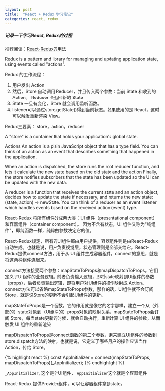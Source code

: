 ```yaml
---
layout: post
title:  "React + Redux 学习笔记"
categories: react, redux
---
```


##### 记录一下学习React, Redux的过程

推荐阅读：[React-Redux的用法](https://www.ruanyifeng.com/blog/2016/09/redux_tutorial_part_three_react-redux.html)

Redux is a pattern and library for managing and updating application state, using events called "actions".

Redux 的工作流程：

1. 用户发出 Action   
2. 然后，Store 自动调用 Reducer，并且传入两个参数：当前 State 和收到的 Action。 Reducer 会返回新的 State
3. State 一旦有变化，Store 就会调用监听函数。   
4. listener可以通过store.getState()得到当前状态。如果使用的是 React，这时可以触发重新渲染 View。


Redux三要素：
store，action，reducer

A "store" is a container that holds your application's global state.


Actions​
An action is a plain JavaScript object that has a type field. You can think of an action as an event that describes something that happened in the application.

When an action is dispatched, the store runs the root reducer function, and lets it calculate the new state based on the old state and the action
Finally, the store notifies subscribers that the state has been updated so the UI can be updated with the new data.

A reducer is a function that receives the current state and an action object, decides how to update the state if necessary, and returns the new state: (state, action) => newState. You can think of a reducer as an event listener which handles events based on the received action (event) type.


React-Redux 将所有组件分成两大类：UI 组件（presentational component）和容器组件（container component）。
因为不含有状态，UI 组件又称为"纯组件"，即纯函数一样，纯粹由参数决定它的值。

React-Redux规定，所有的UI组件都由用户提供，容器组件则是由React-Redux自动生成。也就是说，用户负责视觉层，状态管理则是全部交给它。React-Redux提供connect方法，用于从 UI 组件生成容器组件。connect的意思，就是将这两种组件连起来。

connect方法接受两个参数：mapStateToProps和mapDispatchToProps。它们定义了UI组件的业务逻辑。前者负责输入逻辑，即将state映射到UI组件的参数（props），后者负责输出逻辑，即将用户对UI组件的操作映射成 Action。connect方法可以省略mapStateToProps参数，那样的话，UI组件就不会订阅Store，就是说Store的更新不会引起UI组件的更新。

mapStateToProps是一个函数。它的作用就是像它的名字那样，建立一个从（外部的）state对象到（UI组件的）props对象的映射关系。mapStateToProps会订阅 Store，每当state更新的时候，就会自动执行，重新计算 UI 组件的参数，从而触发 UI 组件的重新渲染

mapDispatchToProps是connect函数的第二个参数，用来建立UI组件的参数到store.dispatch方法的映射。也就是说，它定义了哪些用户的操作应该当作 Action，传给 Store。

{% highlight react %}
const AppInitializer = connect(mapStateToProps, mapDispatchToProps)(_AppInitializer);
{% endhighlight %}

`_AppInitializer`, 这个是个UI组件， `AppInitializer`这个就是个容器组件


React-Redux 提供Provider组件，可以让容器组件拿到state。
